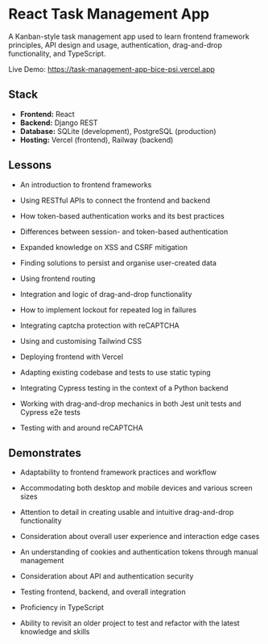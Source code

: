 # React Task Management App

A Kanban-style task management app used to learn frontend framework principles, API design and usage, authentication, drag-and-drop functionality, and TypeScript.

Live Demo: https://task-management-app-bice-psi.vercel.app

## Stack
- **Frontend:** React
- **Backend:** Django REST
- **Database:** SQLite (development), PostgreSQL (production)
- **Hosting:** Vercel (frontend), Railway (backend)

## Lessons
- An introduction to frontend frameworks
- Using RESTful APIs to connect the frontend and backend
- How token-based authentication works and its best practices
- Differences between session- and token-based authentication
- Expanded knowledge on XSS and CSRF mitigation
- Finding solutions to persist and organise user-created data
- Using frontend routing
- Integration and logic of drag-and-drop functionality
- How to implement lockout for repeated log in failures
- Integrating captcha protection with reCAPTCHA
- Using and customising Tailwind CSS
- Deploying frontend with Vercel
- Adapting existing codebase and tests to use static typing

- Integrating Cypress testing in the context of a Python backend
- Working with drag-and-drop mechanics in both Jest unit tests and Cypress e2e tests
- Testing with and around reCAPTCHA

## Demonstrates
- Adaptability to frontend framework practices and workflow
- Accommodating both desktop and mobile devices and various screen sizes
- Attention to detail in creating usable and intuitive drag-and-drop functionality
- Consideration about overall user experience and interaction edge cases
- An understanding of cookies and authentication tokens through manual management
- Consideration about API and authentication security
- Testing frontend, backend, and overall integration
- Proficiency in TypeScript

- Ability to revisit an older project to test and refactor with the latest knowledge and skills
